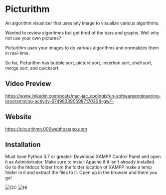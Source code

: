 # Picturithm
An algorithm visualizer that uses any image to visualize various algorithms. 



Wanted to review algoritmns but get tired of the bars and graphs. Well why not use your own pictures? 

Picturithm uses your images to do various algorithms and normalizes them in real-time. 

So far, Picturithm has bubble sort, picture sort, insertion sort, shell sort, merge sort, and quicksort. 

## Video Preview 
https://www.linkedin.com/posts/mar-jac_codingisfun-softwareengineering-programming-activity-6749833905987170304-gwF-

## Website
https://picurithmn.000webhostapp.com


## Installation ##

Must have Python 3.7 or greater! 
Download XAMPP Control Panel and open it as Administrator. Make sure to install Apache if it isn't already installed. 
Go to the htdocs folder from the folder location of XAMPP make a temp folder in it and extract the files to it.
Open up in the browser and there you go!

![OC](https://media.giphy.com/media/7GAj6oghidskq1aBoB/giphy.gif) ![Hi](https://media.giphy.com/media/8KcDzQRs0Xo1P0BODs/giphy.gif)
